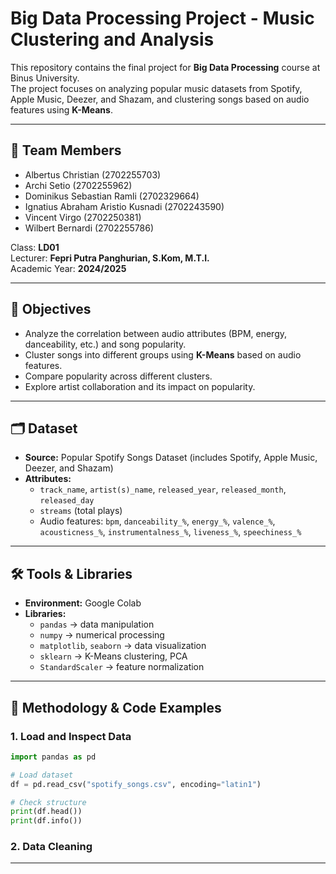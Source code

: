 # Big Data Processing Project - Music Clustering and Analysis

This repository contains the final project for **Big Data Processing** course at Binus University.  
The project focuses on analyzing popular music datasets from Spotify, Apple Music, Deezer, and Shazam, and clustering songs based on audio features using **K-Means**.

---

## 👥 Team Members
- Albertus Christian (2702255703)  
- Archi Setio (2702255962)  
- Dominikus Sebastian Ramli (2702329664)  
- Ignatius Abraham Aristio Kusnadi (2702243590)  
- Vincent Virgo (2702250381)  
- Wilbert Bernardi (2702255786)  

Class: **LD01**  
Lecturer: **Fepri Putra Panghurian, S.Kom, M.T.I.**  
Academic Year: **2024/2025**

---

## 📌 Objectives
- Analyze the correlation between audio attributes (BPM, energy, danceability, etc.) and song popularity.  
- Cluster songs into different groups using **K-Means** based on audio features.  
- Compare popularity across different clusters.  
- Explore artist collaboration and its impact on popularity.  

---

## 🗂 Dataset
- **Source:** Popular Spotify Songs Dataset (includes Spotify, Apple Music, Deezer, and Shazam)  
- **Attributes:**  
  - `track_name`, `artist(s)_name`, `released_year`, `released_month`, `released_day`  
  - `streams` (total plays)  
  - Audio features: `bpm`, `danceability_%`, `energy_%`, `valence_%`, `acousticness_%`, `instrumentalness_%`, `liveness_%`, `speechiness_%`  

---

## 🛠 Tools & Libraries
- **Environment:** Google Colab  
- **Libraries:**  
  - `pandas` → data manipulation  
  - `numpy` → numerical processing  
  - `matplotlib`, `seaborn` → data visualization  
  - `sklearn` → K-Means clustering, PCA  
  - `StandardScaler` → feature normalization  

---

## 🔎 Methodology & Code Examples

### 1. Load and Inspect Data
```python
import pandas as pd

# Load dataset
df = pd.read_csv("spotify_songs.csv", encoding="latin1")

# Check structure
print(df.head())
print(df.info())
```

### 2. Data Cleaning

---
